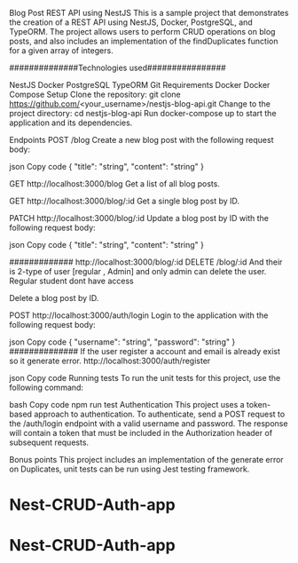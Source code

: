 Blog Post REST API using NestJS
This is a sample project that demonstrates the creation of a REST API using NestJS, Docker, PostgreSQL, and TypeORM. The project allows users to perform CRUD operations on blog posts, and also includes an implementation of the findDuplicates function for a given array of integers.

##############Technologies used################

NestJS
Docker
PostgreSQL
TypeORM
Git
Requirements
Docker
Docker Compose
Setup
Clone the repository: git clone https://github.com/<your_username>/nestjs-blog-api.git
Change to the project directory: cd nestjs-blog-api
Run docker-compose up to start the application and its dependencies.




Endpoints
POST /blog
Create a new blog post with the following request body:

json
Copy code
{
  "title": "string",
  "content": "string"
}



GET 
http://localhost:3000/blog
Get a list of all blog posts.



GET 
http://localhost:3000/blog/:id
Get a single blog post by ID.



PATCH 
http://localhost:3000/blog/:id
Update a blog post by ID with the following request body:

json
Copy code
{
  "title": "string",
  "content": "string"
}


#############
http://localhost:3000/blog/:id
DELETE /blog/:id
And their is 2-type of user [regular , Admin] and only admin can delete the user. Regular student dont have access

Delete a blog post by ID.




POST 
http://localhost:3000/auth/login
Login to the application with the following request body:

json
Copy code
{
  "username": "string",
  "password": "string"
}
##############
If the user register a account and email is already exist so it generate error.
http://localhost:3000/auth/register

json
Copy code
Running tests
To run the unit tests for this project, use the following command:

bash
Copy code
npm run test
Authentication
This project uses a token-based approach to authentication. To authenticate, send a POST request to the /auth/login endpoint with a valid username and password. The response will contain a token that must be included in the Authorization header of subsequent requests.

Bonus points
This project includes an implementation of the generate error on Duplicates, unit tests can be run using Jest testing framework.




# Nest-CRUD-Auth-app
# Nest-CRUD-Auth-app
